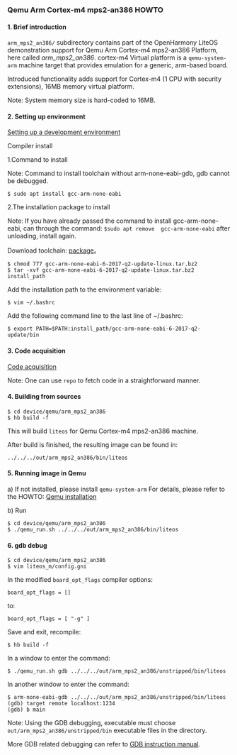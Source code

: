 ### Qemu Arm Cortex-m4 mps2-an386 HOWTO

#### 1. Brief introduction
`arm_mps2_an386/` subdirectory contains part of the OpenHarmony LiteOS demonstration support for Qemu Arm Cortex-m4 mps2-an386 Platform,
here called *arm_mps2_an386*.
cortex-m4 Virtual platform is a `qemu-system-arm` machine target that provides emulation
for a generic, arm-based board.

Introduced functionality adds support for Cortex-m4 (1 CPU with security extensions), 16MB memory virtual platform.

Note: System memory size is hard-coded to 16MB.

#### 2. Setting up environment

[Setting up a development environment](https://gitee.com/openharmony/docs/blob/master/en/device-dev/quick-start/quickstart-lite-env-setup.md)

Compiler install

1.Command to install

Note: Command to install toolchain without arm-none-eabi-gdb, gdb cannot be debugged.

```
$ sudo apt install gcc-arm-none-eabi
```

2.The installation package to install

Note: If you have already passed the command to install gcc-arm-none-eabi, can through the command: `$sudo apt remove 
gcc-arm-none-eabi` after unloading, install again.

Download toolchain: [package](https://armkeil.blob.core.windows.net/developer/Files/downloads/gnu-rm/6-2017q2/gcc-arm-none-eabi-6-2017-q2-update-linux.tar.bz2)。

```
$ chmod 777 gcc-arm-none-eabi-6-2017-q2-update-linux.tar.bz2
$ tar -xvf gcc-arm-none-eabi-6-2017-q2-update-linux.tar.bz2 install_path
```

Add the installation path to the environment variable:

```
$ vim ~/.bashrc
```

Add the following command line to the last line of ~/.bashrc:

```
$ export PATH=$PATH:install_path/gcc-arm-none-eabi-6-2017-q2-update/bin
```

#### 3. Code acquisition

[Code acquisition](https://gitee.com/openharmony/docs/blob/master/en/device-dev/get-code/sourcecode-acquire.md)

Note: One can use `repo` to fetch code in a straightforward manner.

#### 4. Building from sources

```
$ cd device/qemu/arm_mps2_an386
$ hb build -f
```

This will build `liteos` for Qemu Cortex-m4 mps2-an386 machine.


After build is finished, the resulting image can be found in:
```
../../../out/arm_mps2_an386/bin/liteos
```
#### 5. Running image in Qemu

a) If not installed, please install `qemu-system-arm`
For details, please refer to the HOWTO: [Qemu installation](https://gitee.com/openharmony/device_qemu/blob/master/README.md)

b) Run

```
$ cd device/qemu/arm_mps2_an386
$ ./qemu_run.sh ../../../out/arm_mps2_an386/bin/liteos
```

#### 6. gdb debug

```
$ cd device/qemu/arm_mps2_an386
$ vim liteos_m/config.gni
```

In the modified `board_opt_flags` compiler options:

```
board_opt_flags = []
```
to:

```
board_opt_flags = [ "-g" ]
```

Save and exit, recompile:

```
$ hb build -f
```

In a window to enter the command:

```
$ ./qemu_run.sh gdb ../../../out/arm_mps2_an386/unstripped/bin/liteos
```

In another window to enter the command:

```
$ arm-none-eabi-gdb ../../../out/arm_mps2_an386/unstripped/bin/liteos
(gdb) target remote localhost:1234
(gdb) b main
```

Note: Using the GDB debugging, executable must choose `out/arm_mps2_an386/unstripped/bin` executable files in the
directory.

More GDB related debugging can refer to [GDB instruction manual](https://sourceware.org/gdb/current/onlinedocs/gdb).
